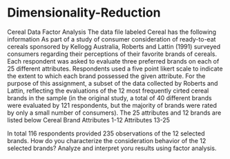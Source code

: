 # Dimensionality-Reduction

Cereal Data Factor Analysis
The data file labeled Cereal has the following information
As part of a study of consumer consideration of ready-to-eat cereals sponsored by Kellogg Australia, Roberts and Lattin (1991) surveyed consumers regarding their perceptions of their favorite brands of cereals. Each respondent was asked to evaluate three preferred brands on each of 25 different attributes. Respondents used a five point likert scale to indicate the extent to which each brand possessed the given attribute.
For the purpose of this assignment, a subset of the data collected by Roberts and Lattin, reflecting the evaluations of the 12 most frequently cirted cereal brands in the sample (in the original study, a total of 40 different brands were evaluated by 121 respondents, but the majority of brands were rated by only a small number of consumers). The 25 attributes and 12 brands are listed below
Cereal Brand
Attributes 1-12
Attributes 13-25

In total 116 respondents provided 235 observations of the 12 selected brands. How do you characterize the consideration behavior of the 12 selected brands? Analyze and interpret yoru results using factor analysis.
